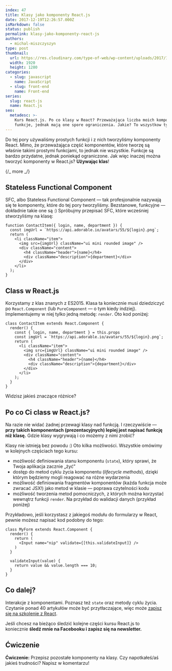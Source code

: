 ```yaml
---
index: 47
title: Klasy jako komponenty React.js
date: 2017-12-19T12:26:57.000Z
isMarkdown: false
status: publish
permalink: klasy-jako-komponenty-react-js
authors:
  - michal-miszczyszyn
type: post
thumbnail:
  url: https://res.cloudinary.com/type-of-web/wp-content/uploads/2017/11/pexels-photo-80277.png
  width: 1920
  height: 1280
categories:
  - slug: javascript
    name: JavaScript
  - slug: front-end
    name: Front-end
series:
  slug: react-js
  name: React.js
seo:
  metadesc: >-
    Kurs React.js. Po co klasy w React? Przeważająca liczba moich komponentów to
    funkcje, jednak mają one spore ograniczenia. Jakie? To wszystkow tym wpisie!
---
```


Do tej pory używaliśmy prostych funkcji i z nich tworzyliśmy komponenty React. Mimo, że przeważająca część komponentów, które tworzę są właśnie takimi prostymi funkcjami, to jednak nie wszystkie. Funkcje są bardzo przydatne, jednak poniekąd ograniczone. Jak więc inaczej można tworzyć komponenty w React.js? <strong>Używając klas</strong>!

{/_ more _/}

<h2>Stateless Functional Component</h2>

SFC, albo Stateless Functional Component — tak profesjonalnie nazywają się te komponenty, które do tej pory tworzyliśmy. Bezstanowe, funkcyjne — dokładnie takie one są :) Spróbujmy przepisać SFC, które wcześniej stworzyliśmy na klasę:

<pre class="language-javascript"><code>function ContactItem({ login, name, department }) {
  const imgUrl = `https://api.adorable.io/avatars/55/${login}.png`;
  return (
    &lt;li className="item"&gt;
      &lt;img src={imgUrl} className="ui mini rounded image" /&gt;
      &lt;div className="content"&gt;
        &lt;h4 className="header"&gt;{name}&lt;/h4&gt;
        &lt;div className="description"&gt;{department}&lt;/div&gt;
      &lt;/div&gt;
    &lt;/li&gt;
  );
}</code></pre>

<h2>Class w React.js</h2>

Korzystamy z klas znanych z ES2015. Klasa ta koniecznie musi dziedziczyć po <code>React.Component</code> (lub <code>PureComponent</code> — o tym kiedy indziej). Implementujemy w niej tylko jedną metodę: <code>render</code>. Oto kod poniżej:

<pre class="language-javascript"><code>class ContactItem extends React.Component {
  render() {
    const { login, name, department } = this.props
    const imgUrl = `https://api.adorable.io/avatars/55/${login}.png`;
    return (
      &lt;li className="item"&gt;
        &lt;img src={imgUrl} className="ui mini rounded image" /&gt;
        &lt;div className="content"&gt;
          &lt;h4 className="header"&gt;{name}&lt;/h4&gt;
          &lt;div className="description"&gt;{department}&lt;/div&gt;
        &lt;/div&gt;
      &lt;/li&gt;
    );
  }
}</code></pre>

Widzisz jakieś znaczące różnice?

<h2>Po co Ci class w React.js?</h2>

Na razie nie widać żadnej przewagi klasy nad funkcją. I rzeczywiście — <strong>przy takich komponentach (prezentacyjnych) lepiej jest napisać funkcję niż klasę.</strong> Gdzie klasy wygrywają i co możemy z nimi zrobić?

Klasy nie istnieją bez powodu :) Oto kilka możliwości. Wszystkie omówimy w kolejnych częściach tego kursu:

<ul>
    <li>możliwość definiowania stanu komponentu (<code>state</code>), który sprawi, że Twoja aplikacja zacznie „żyć”</li>
    <li>dostęp do metod cyklu życia komponentu (<em>lifecycle methods</em>), dzięki którym będziemy mogli reagować na różne wydarzenia</li>
    <li>możliwość definiowania fragmentów komponentów (każda funkcja może zwracać JSX!) jako metod w klasie — poprawa czytelności kodu</li>
    <li>możliwość tworzenia metod pomocniczych, z których można korzystać wewnątrz funkcji <code>render</code>. Na przykład do walidacji danych (przykład poniżej)</li>
</ul>

Przykładowo, jeśli korzystasz z jakiegoś modułu do formularzy w React, pewnie możesz napisać kod podobny do tego:

<pre class="language-javascript"><code>class MyForm extends React.Component {
  render() {
    return (
      &lt;Input name="nip" validate={[this.validateInput]} /&gt;
    )
  }

  validateInput(value) {
    return value &amp;&amp; value.length === 10;
  }
}</code></pre>

<h2>Co dalej?</h2>

Interakcje z komponentami. Poznasz też <code>state</code> oraz metody cyklu życia. Czytanie ponad 40 artykułów może być przytłaczające, więc może <a href="https://szkolenia.typeofweb.com/" target="_blank">zapisz się na szkolenie z React</a>.

Jeśli chcesz na bieżąco śledzić kolejne części kursu React.js to koniecznie <strong>śledź mnie na Facebooku i zapisz się na newsletter.</strong>

<NewsletterForm />

<FacebookPageWidget />

<h2>Ćwiczenie</h2>

<strong>Ćwiczenie:</strong> Przepisz pozostałe komponenty na klasy. Czy napotkałeś/aś jakieś trudności? Napisz w komentarzu!
